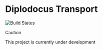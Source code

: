# Diplodocus Transport

[![Build Status](https://github.com/cneverett/DiplodocusTransport.jl/actions/workflows/CI.yml/badge.svg?branch=main)](https://github.com/cneverett/DiplodocusTransport.jl/actions/workflows/CI.yml?query=branch%3Amain)


> [!CAUTION]
> This project is currently under development
